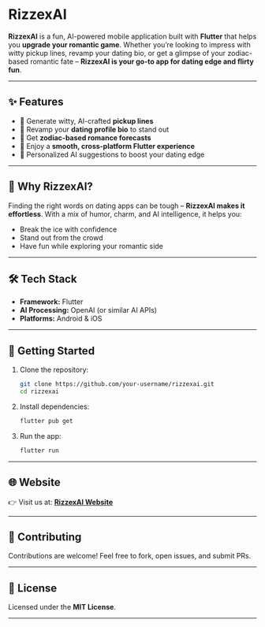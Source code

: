 # RizzexAI

**RizzexAI** is a fun, AI-powered mobile application built with **Flutter** that helps you **upgrade your romantic game**. Whether you’re looking to impress with witty pickup lines, revamp your dating bio, or get a glimpse of your zodiac-based romantic fate – **RizzexAI is your go-to app for dating edge and flirty fun**.

---

## ✨ Features

* 💬 Generate witty, AI-crafted **pickup lines**
* 📝 Revamp your **dating profile bio** to stand out
* 🔮 Get **zodiac-based romance forecasts**
* 🎨 Enjoy a **smooth, cross-platform Flutter experience**
* 🔑 Personalized AI suggestions to boost your dating edge

---

## 📱 Why RizzexAI?

Finding the right words on dating apps can be tough – **RizzexAI makes it effortless**. With a mix of humor, charm, and AI intelligence, it helps you:

* Break the ice with confidence
* Stand out from the crowd
* Have fun while exploring your romantic side

---

## 🛠️ Tech Stack

* **Framework:** Flutter
* **AI Processing:** OpenAI (or similar AI APIs)
* **Platforms:** Android & iOS

---

## 🚀 Getting Started

1. Clone the repository:

   ```bash
   git clone https://github.com/your-username/rizzexai.git
   cd rizzexai
   ```
2. Install dependencies:

   ```bash
   flutter pub get
   ```
3. Run the app:

   ```bash
   flutter run
   ```

---

## 🌐 Website

👉 Visit us at: **[RizzexAI Website](https://your-website-link.com)**

---

## 🤝 Contributing

Contributions are welcome! Feel free to fork, open issues, and submit PRs.

---

## 📄 License

Licensed under the **MIT License**.

---
